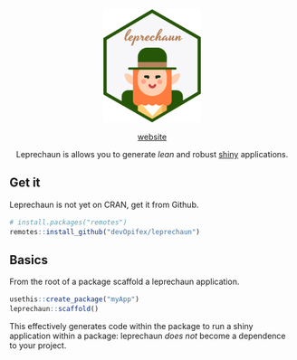 <div align="center">

<!-- badges: start -->
<!-- badges: end -->

<img src="docs/_assets/leprechaun.png" height=200>

[website](https://leprechaun.opifex.org)

Leprechaun is allows you to generate _lean_ and robust 
[shiny](http://shiny.rstudio.com/) applications.

</div>

## Get it

Leprechaun is not yet on CRAN, get it from Github.

``` r
# install.packages("remotes")
remotes::install_github("devOpifex/leprechaun")
```

## Basics

From the root of a package scaffold a leprechaun application.

``` r
usethis::create_package("myApp")
leprechaun::scaffold()
```

This effectively generates code within the package to run a 
shiny application within a package: leprechaun _does not_ 
become a dependence to your project.

